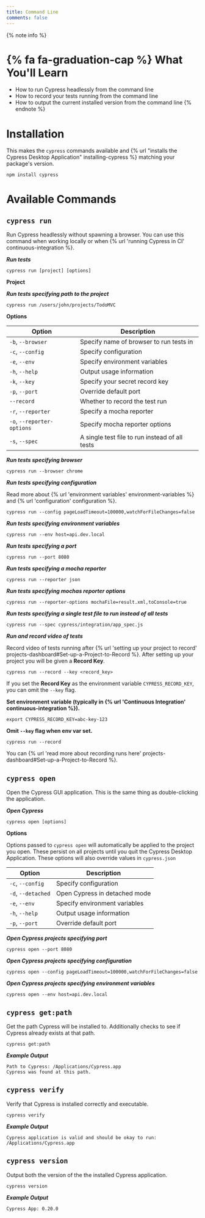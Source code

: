 ```yaml
---
title: Command Line
comments: false
---
```


{% note info %}
# {% fa fa-graduation-cap %} What You'll Learn

- How to run Cypress headlessly from the command line
- How to record your tests running from the command line
- How to output the current installed version from the command line
{% endnote %}

# Installation

This makes the `cypress` commands available and {% url "installs the Cypress Desktop Application" installing-cypress %} matching your package's version.

```shell
npm install cypress
```

# Available Commands

## `cypress run`

Run Cypress headlessly without spawning a browser. You can use this command when working locally or when {% url 'running Cypress in CI' continuous-integration %}.

***Run tests***

```shell
cypress run [project] [options]
```

**Project**

***Run tests specifying path to the project***

```shell
cypress run /users/john/projects/TodoMVC
```

**Options**

Option | Description
------ |  ---------
`-b`, `--browser`  | Specify name of browser to run tests in
`-c`, `--config`  | Specify configuration
`-e`, `--env`  | Specify environment variables
`-h`, `--help`  | Output usage information
`-k`, `--key`  | Specify your secret record key
`-p`, `--port`  | Override default port
`--record`  | Whether to record the test run
`-r`, `--reporter`  | Specify a mocha reporter
`-o`, `--reporter-options`  | Specify mocha reporter options
`-s`, `--spec`  | A single test file to run instead of all tests

***Run tests specifying browser***

```shell
cypress run --browser chrome
```

***Run tests specifying configuration***

Read more about {% url 'environment variables' environment-variables %} and {% url 'configuration' configuration %}.

```shell
cypress run --config pageLoadTimeout=100000,watchForFileChanges=false
```

***Run tests specifying environment variables***

```shell
cypress run --env host=api.dev.local
```

***Run tests specifying a port***

```shell
cypress run --port 8080
```

***Run tests specifying a mocha reporter***

```shell
cypress run --reporter json
```

***Run tests specifying mochas reporter options***

```shell
cypress run --reporter-options mochaFile=result.xml,toConsole=true
```

***Run tests specifying a single test file to run instead of all tests***

```shell
cypress run --spec cypress/integration/app_spec.js
```

***Run and record video of tests***

Record video of tests running after {% url 'setting up your project to record' projects-dashboard#Set-up-a-Project-to-Record %}. After setting up your project you will be given a **Record Key**.

```shell
cypress run --record --key <record_key>
```

If you set the **Record Key** as the environment variable `CYPRESS_RECORD_KEY`, you can omit the `--key` flag.

**Set environment variable (typically in {% url 'Continuous Integration' continuous-integration %}).**

```shell
export CYPRESS_RECORD_KEY=abc-key-123
```

**Omit `--key` flag when env var set.**

```shell
cypress run --record
```

You can {% url 'read more about recording runs here' projects-dashboard#Set-up-a-Project-to-Record %}.

## `cypress open`

Open the Cypress GUI application. This is the same thing as double-clicking the application.

***Open Cypress***

```shell
cypress open [options]
```

**Options**

Options passed to `cypress open` will automatically be applied to the project you open. These persist on all projects until you quit the Cypress Desktop Application. These options will also override values in `cypress.json`

Option | Description
------ | ---------
`-c`, `--config`  | Specify configuration
`-d`, `--detached` | Open Cypress in detached mode
`-e`, `--env`  | Specify environment variables
`-h`, `--help`  | Output usage information
`-p`, `--port`  | Override default port


***Open Cypress projects specifying port***

```shell
cypress open --port 8080
```

***Open Cypress projects specifying configuration***

```shell
cypress open --config pageLoadTimeout=100000,watchForFileChanges=false
```

***Open Cypress projects specifying environment variables***

```shell
cypress open --env host=api.dev.local
```

## `cypress get:path`

Get the path Cypress will be installed to. Additionally checks to see if Cypress already exists at that path.

```shell
cypress get:path
```

***Example Output***

```shell
Path to Cypress: /Applications/Cypress.app
Cypress was found at this path.
```

## `cypress verify`

Verify that Cypress is installed correctly and executable.

```shell
cypress verify
```

***Example Output***

```shell
Cypress application is valid and should be okay to run: /Applications/Cypress.app
```

## `cypress version`

Output both the version of the the installed Cypress application.

```shell
cypress version
```

***Example Output***

```shell
Cypress App: 0.20.0
```
